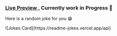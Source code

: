 <h3> <a href="litui.netlify.app//"> Live Preview </a> ,  Currently work in Progress 🚀 </h3>
<p> Here is a random joke for you 😁 </p>
![Jokes Card](https://readme-jokes.vercel.app/api)

